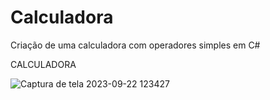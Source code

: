 # Calculadora
Criação de uma calculadora com operadores simples em C#

CALCULADORA 


![Captura de tela 2023-09-22 123427](https://github.com/VictorF97/Calculadora/assets/89815869/6d7387bb-132f-43ab-9056-21804badeee5)
